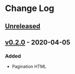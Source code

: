 # Change Log

## [Unreleased]

## [v0.2.0] - 2020-04-05

### Added
- Pagination HTML

[Unreleased]: https://github.com/kapantzak/skroutzGiphy/compare/master...develop
[v0.2.0]: https://github.com/kapantzak/skroutzGiphy/compare/v0.1.0...v0.2.0